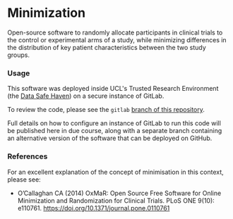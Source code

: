# Minimization

Open-source software to randomly allocate participants in clinical trials to the control or experimental arms of a study, while minimizing differences in the distribution of key patient characteristics between the two study groups. 

### Usage

This software was deployed inside UCL's Trusted Research Environment (the [Data Safe Haven](https://www.ucl.ac.uk/isd/services/file-storage-sharing/data-safe-haven-dsh)) on a secure instance of GitLab. 

To review the code, please see the `gitlab` [branch of this repository](https://github.com/edlowther/minimization/tree/gitlab).

Full details on how to configure an instance of GitLab to run this code will be published here in due course, along with a separate branch containing an alternative version of the software that can be deployed on GitHub. 

### References

For an excellent explanation of the concept of minimisation in this context, please see: 

- O’Callaghan CA (2014) OxMaR: Open Source Free Software for Online Minimization and Randomization for Clinical Trials. PLoS ONE 9(10): e110761. https://doi.org/10.1371/journal.pone.0110761